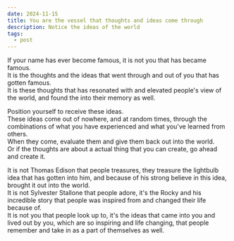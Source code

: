 ```yaml
---
date: 2024-11-15
title: You are the vessel that thoughts and ideas come through
description: Notice the ideas of the world
tags:
  - post
---
```


If your name has ever become famous, it is not you that has became famous.\
It is the thoughts and the ideas that went through and out of you that has gotten famous.\
It is these thoughts that has resonated with and elevated people's view of the world, and found the into their memory as well. 

Position yourself to receive these ideas.\
These ideas come out of nowhere, and at random times, through the combinations of what you have experienced and what you've learned from others.\
When they come, evaluate them and give them back out into the world.\
Or if the thoughts are about a actual thing that you can create, go ahead and create it.

It is not Thomas Edison that people treasures, they treasure the lightbulb idea that has gotten into him, and because of his strong believe in this idea, brought it out into the world.\
It is not Sylvester Stallone that people adore, it's the Rocky and his incredible story that people was inspired from and changed their life because of.\
It is not you that people look up to, it's the ideas that came into you and lived out by you, which are so inspiring and life changing, that people remember and take in as a part of themselves as well.
